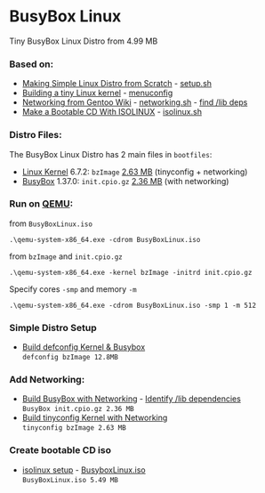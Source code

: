 # BusyBox Linux

Tiny BusyBox Linux Distro from 4.99 MB

### Based on:

* [Making Simple Linux Distro from Scratch](https://www.youtube.com/watch?v=QlzoegSuIzg) - [setup.sh](https://github.com/EN10/BusyBoxLinux/blob/main/setup.sh)
* [Building a tiny Linux kernel](https://weeraman.com/building-a-tiny-linux-kernel-8c07579ae79d) - [menuconfig](https://github.com/EN10/BusyBoxLinux/blob/main/tinymenuconfig.md) 
* [Networking from Gentoo Wiki](https://wiki.gentoo.org/wiki/Custom_Initramfs#Networking) - [networking.sh](https://github.com/EN10/BusyBoxLinux/blob/main/networking.sh) - [find /lib deps](https://github.com/EN10/BusyBoxLinux/blob/main/lib/strace-wget.sh)    
* [Make a Bootable CD With ISOLINUX](https://wiki.syslinux.org/wiki/index.php?title=ISOLINUX) - [isolinux.sh](https://github.com/EN10/BusyBoxLinux/blob/main/cd-root/isolinux.sh)

### Distro Files:

The BusyBox Linux Distro has 2 main files in `bootfiles`:

* [Linux Kernel](https://www.kernel.org) 6.7.2: `bzImage` [2.63 MB](https://github.com/EN10/BusyBoxLinux/blob/main/bootfiles/bzImage) (tinyconfig + networking)
* [BusyBox](https://busybox.net) 1.37.0: `init.cpio.gz` [2.36 MB](https://github.com/EN10/BusyBoxLinux/blob/main/bootfiles/init.cpio.gz) (with networking)

### Run on [QEMU](https://www.qemu.org):
from `BusyBoxLinux.iso`
```
.\qemu-system-x86_64.exe -cdrom BusyBoxLinux.iso
```
from `bzImage` and `init.cpio.gz`
```
.\qemu-system-x86_64.exe -kernel bzImage -initrd init.cpio.gz
```
Specify cores `-smp` and memory `-m`
```
.\qemu-system-x86_64.exe -cdrom BusyBoxLinux.iso -smp 1 -m 512
```
### Simple Distro Setup
* [Build defconfig Kernel & Busybox](https://github.com/EN10/BusyBoxLinux/blob/main/setup.sh)    
`defconfig bzImage 12.8MB`
### Add Networking:
* [Build BusyBox with Networking](https://github.com/EN10/BusyBoxLinux/blob/main/networking.sh) - [Identify /lib dependencies](https://github.com/EN10/BusyBoxLinux/blob/main/lib/strace-wget.sh)    
`BusyBox init.cpio.gz 2.36 MB`
* [Build tinyconfig Kernel with Networking](https://github.com/EN10/BusyBoxLinux/blob/main/tinymenuconfig.md)    
`tinyconfig bzImage 2.63 MB`
### Create bootable CD iso
* [isolinux setup](https://github.com/EN10/BusyBoxLinux/blob/main/cd-root/isolinux.sh) - [BusyboxLinux.iso](https://github.com/EN10/BusyBoxLinux/blob/main/cd-root/BusyBoxLinux.iso)    
`BusyBoxLinux.iso 5.49 MB`
